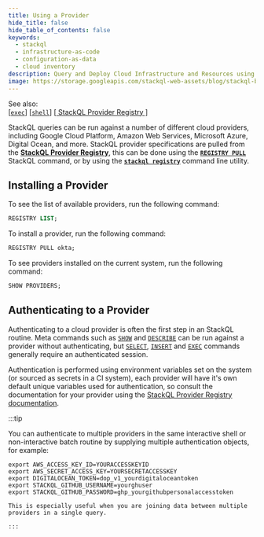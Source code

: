 ```yaml
---
title: Using a Provider
hide_title: false
hide_table_of_contents: false
keywords:
  - stackql
  - infrastructure-as-code
  - configuration-as-data
  - cloud inventory
description: Query and Deploy Cloud Infrastructure and Resources using SQL
image: https://storage.googleapis.com/stackql-web-assets/blog/stackql-blog-post-featured-image.png
---
```


See also:  
[[` exec `]](/docs/command-line-usage/exec) [[` shell `]](/docs/command-line-usage/shell) [[ StackQL Provider Registry ]](https://registry.stackql.io/)

StackQL queries can be run against a number of different cloud providers, including Google Cloud Platform, Amazon Web Services, Microsoft Azure, Digital Ocean, and more. StackQL provider specifications are pulled from the [__StackQL Provider Registry__](https://registry.stackql.io/), this can be done using the [__`REGISTRY PULL`__](/docs/language-spec/registry) StackQL command, or by using the [__`stackql registry`__](/docs/command-line-usage/registry) command line utility.


## Installing a Provider

To see the list of available providers, run the following command:  

```sql
REGISTRY LIST;
```

To install a provider, run the following command:

```sql
REGISTRY PULL okta;
```

To see providers installed on the current system, run the following command:

```sql
SHOW PROVIDERS;
```

## Authenticating to a Provider

Authenticating to a cloud provider is often the first step in an StackQL routine. Meta commands such as [`SHOW`](/docs/language-spec/show) and [`DESCRIBE`](/docs/language-spec/describe) can be run against a provider without authenticating, but [`SELECT`](/docs/language-spec/select), [`INSERT`](/docs/language-spec/insert) and [`EXEC`](/docs/language-spec/exec) commands generally require an authenticated session.  

Authentication is performed using environment variables set on the system (or sourced as secrets in a CI system), each provider will have it's own default unique variables used for authentication, so consult the documentation for your provider using the [StackQL Provider Registry documentation](https://registry.stackql.io/).  

:::tip

You can authenticate to multiple providers in the same interactive shell or non-interactive batch routine by supplying multiple authentication objects, for example:  

```
export AWS_ACCESS_KEY_ID=YOURACCESSKEYID
export AWS_SECRET_ACCESS_KEY=YOURSECRETACCESSKEY
export DIGITALOCEAN_TOKEN=dop_v1_yourdigitaloceantoken
export STACKQL_GITHUB_USERNAME=yourghuser
export STACKQL_GITHUB_PASSWORD=ghp_yourgithubpersonalaccesstoken
```
```
This is especially useful when you are joining data between multiple providers in a single query.

:::

